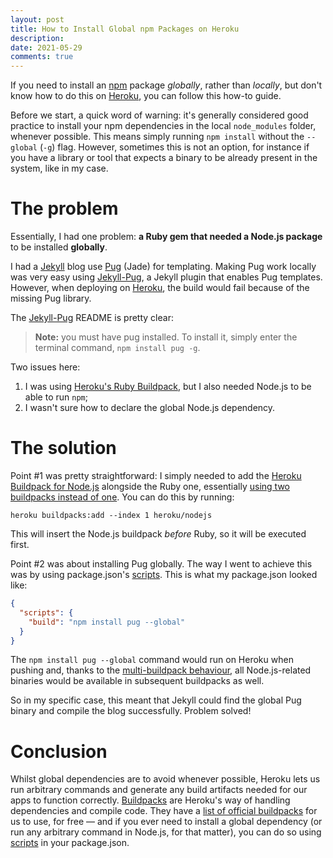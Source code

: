 ```yaml
---
layout: post
title: How to Install Global npm Packages on Heroku
description:
date: 2021-05-29
comments: true
---
```


If you need to install an [npm] package _globally_, rather than _locally_, but don't know how to do this on [Heroku], you can follow this how-to guide.

<!--more-->

Before we start, a quick word of warning: it's generally considered good practice to install your npm dependencies in the local `node_modules` folder, whenever possible. This means simply running `npm install` without the `--global` (`-g`) flag. However, sometimes this is not an option, for instance if you have a library or tool that expects a binary to be already present in the system, like in my case.

# The problem

Essentially, I had one problem: **a Ruby gem that needed a Node.js package** to be installed **globally**.

I had a [Jekyll] blog use [Pug] (Jade) for templating. Making Pug work locally was very easy using [Jekyll-Pug], a Jekyll plugin that enables Pug templates. However, when deploying on [Heroku], the build would fail because of the missing Pug library.

The [Jekyll-Pug] README is pretty clear:

> **Note:** you must have pug installed. To install it, simply enter the terminal command, `npm install pug -g`.

Two issues here:

1. I was using [Heroku's Ruby Buildpack](https://github.com/heroku/heroku-buildpack-ruby), but I also needed Node.js to be able to run `npm`;
2. I wasn't sure how to declare the global Node.js dependency.

# The solution

Point #1 was pretty straightforward: I simply needed to add the [Heroku Buildpack for Node.js](https://elements.heroku.com/buildpacks/heroku/heroku-buildpack-nodejs) alongside the Ruby one, essentially [using two buildpacks instead of one](https://devcenter.heroku.com/articles/using-multiple-buildpacks-for-an-app). You can do this by running:

```
heroku buildpacks:add --index 1 heroku/nodejs
```

This will insert the Node.js buildpack *before* Ruby, so it will be executed first.

Point #2 was about installing Pug globally. The way I went to achieve this was by using package.json's [scripts]. This is what my package.json looked like:

```json
{
  "scripts": {
    "build": "npm install pug --global"
  }
}
```

The `npm install pug --global` command would run on Heroku when pushing and, thanks to the [multi-buildpack behaviour](https://devcenter.heroku.com/articles/nodejs-support#multi-buildpack-behavior), all Node.js-related binaries would be available in subsequent buildpacks as well.

So in my specific case, this meant that Jekyll could find the global Pug binary and compile the blog successfully. Problem solved!

# Conclusion

Whilst global dependencies are to avoid whenever possible, Heroku lets us run arbitrary commands and generate any build artifacts needed for our apps to function correctly. [Buildpacks](https://devcenter.heroku.com/articles/buildpacks) are Heroku's way of handling dependencies and compile code. They have a [list of official buildpacks](https://devcenter.heroku.com/articles/buildpacks#officially-supported-buildpacks) for us to use, for free — and if you ever need to install a global dependency (or run any arbitrary command in Node.js, for that matter), you can do so using [scripts] in your package.json.

[npm]: https://www.npmjs.com/
[Heroku]: https://www.heroku.com/
[Jekyll]: https://jekyllrb.com/
[Pug]: https://pugjs.org/
[Jekyll-Pug]: https://github.com/DougBeney/jekyll-pug
[scripts]: https://docs.npmjs.com/cli/v7/using-npm/scripts